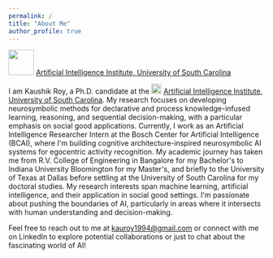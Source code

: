 ```yaml
---
permalink: /
title: "About Me"
author_profile: true
---
```


<img src="https://github.com/kauroy1994/home/assets/57400980/b46cee36-a77f-4aa3-af07-cdbea1833a95" width="50" height="50"> [Artificial Intelligence Institute, University of South Carolina](https://www.linkedin.com/company/aiisc/mycompany/)

I am Kaushik Roy, a Ph.D. candidate at the <img src="https://github.com/kauroy1994/home/assets/57400980/b46cee36-a77f-4aa3-af07-cdbea1833a95" width="20" height="20"> [Artificial Intelligence Institute, University of South Carolina](https://www.linkedin.com/company/aiisc/mycompany/). My research focuses on developing neurosymbolic methods for declarative and process knowledge-infused learning, reasoning, and sequential decision-making, with a particular emphasis on social good applications. Currently, I work as an Artificial Intelligence Researcher Intern at the Bosch Center for Artificial Intelligence (BCAI), where I'm building cognitive architecture-inspired neurosymbolic AI systems for egocentric activity recognition. My academic journey has taken me from R.V. College of Engineering in Bangalore for my Bachelor's to Indiana University Bloomington for my Master's, and briefly to the University of Texas at Dallas before settling at the University of South Carolina for my doctoral studies. My research interests span machine learning, artificial intelligence, and their application in social good settings. I'm passionate about pushing the boundaries of AI, particularly in areas where it intersects with human understanding and decision-making. 


Feel free to reach out to me at kauroy1994@gmail.com or connect with me on LinkedIn to explore potential collaborations or just to chat about the fascinating world of AI!
